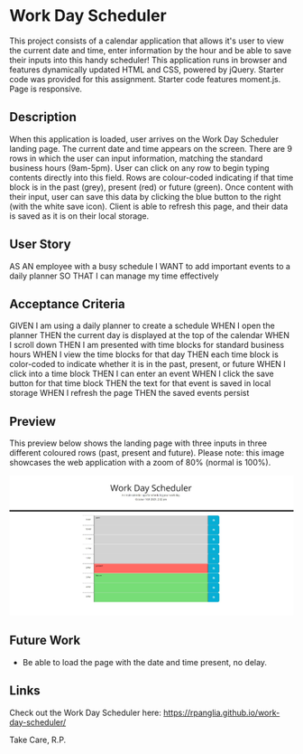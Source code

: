 # Work Day Scheduler 
This project consists of a calendar application that allows it's user to view the current date and time, enter information by the hour and be able to save their inputs into this handy scheduler! This application runs in browser and features dynamically updated HTML and CSS, powered by jQuery. Starter code was provided for this assignment. Starter code features moment.js. Page is responsive. 

## Description 
When this application is loaded, user arrives on the Work Day Scheduler landing page. The current date and time appears on the screen. There are 9 rows in which the user can input information, matching the standard business hours (9am-5pm).
User can click on any row to begin typing contents directly into this field. Rows are colour-coded indicating if that time block is in the past (grey), present (red) or future (green). Once content with their input, user can save this data by clicking the blue button to the right (with the white save icon). Client is able to refresh this page, and their data is saved as it is on their local storage.

## User Story
AS AN employee with a busy schedule
I WANT to add important events to a daily planner
SO THAT I can manage my time effectively

## Acceptance Criteria
GIVEN I am using a daily planner to create a schedule
WHEN I open the planner
THEN the current day is displayed at the top of the calendar
WHEN I scroll down
THEN I am presented with time blocks for standard business hours
WHEN I view the time blocks for that day
THEN each time block is color-coded to indicate whether it is in the past, present, or future
WHEN I click into a time block
THEN I can enter an event
WHEN I click the save button for that time block
THEN the text for that event is saved in local storage
WHEN I refresh the page
THEN the saved events persist

## Preview
This preview below shows the landing page with three inputs in three different coloured rows (past, present and future). Please note: this image showcases the web application with a zoom of 80% (normal is 100%). 

![work-day-scheduler](/assets/images/workdayscheduler-zoom80%.jpg)

## Future Work
* Be able to load the page with the date and time present, no delay. 

## Links
Check out the Work Day Scheduler here: https://rpanglia.github.io/work-day-scheduler/

Take Care,
R.P.